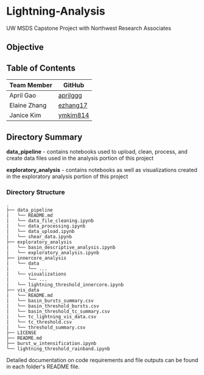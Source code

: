 # Lightning-Analysis
UW MSDS Capstone Project with Northwest Research Associates

## Objective

## Table of Contents

| Team Member  | GitHub                                   |
|------------------|--------------------------------------|
| April Gao       | [aprilggg](https://github.com/aprilggg)    |
| Elaine Zhang     | [ezhang17](https://github.com/ezhang17)|
| Janice Kim      | [ymkim814](https://github.com/ymkim814)|
## Directory Summary
**data_pipeline** - contains notebooks used to upload, clean, process, and create data files used in the analysis portion of this project

**exploratory_analysis** - contains notebooks as well as visualizations created in the exploratory analysis portion of this project

### Directory Structure
```
.
├── data_pipeline
|   └── README.md
|   └── data_file_cleaning.ipynb
|   └── data_processing.ipynb
|   └── data_upload.ipynb
|   └── shear_data.ipynb
├── exploratory_analysis
|   └── basin_descriptive_analysis.ipynb
|   └── exploratory_analysis.ipynb
├── innercore_analysis
|   └── data
|       └── ...
|   └── visualizations
|       └── ...
|   └── lightning_threshold_innercore.ipynb
├── vis_data
|   └── README.md
|   └── basin_bursts_summary.csv
|   └── basin_threshold_bursts.csv
|   └── basin_threshold_tc_summary.csv
|   └── tc_lightning_vis_data.csv
|   └── tc_threshold.csv
|   └── threshold_summary.csv
├── LICENSE
├── README.md
├── burst_w_intensification.ipynb
└── lightning_threshold_rainband.ipynb
```

Detailed documentation on code requirements and file outputs can be found in each folder's README file.
